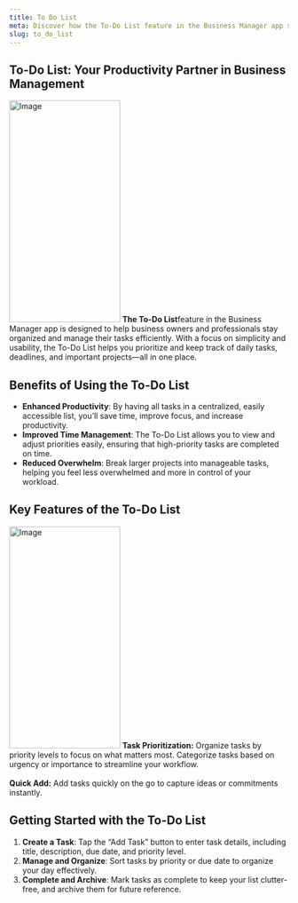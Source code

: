 ```yaml
---
title: To Do List
meta: Discover how the To-Do List feature in the Business Manager app streamlines task management, boosts productivity, and keeps you organized!
slug: to_do_list
---
```


## To-Do List: Your Productivity Partner in Business Management

<p class="responsive-container">
 <img alt="Image" src="https://github.com/user-attachments/assets/a84bd317-a906-40e9-a590-a39ef91fdac8" width="200" height="400"/>
 <span class="responsive-text">
<strong>The To-Do List</strong>feature in the Business Manager app is designed to help business owners and professionals stay organized and manage their tasks efficiently. With a focus on simplicity and usability, the To-Do List helps you prioritize and keep track of daily tasks, deadlines, and important projects—all in one place.
  </span>
</p>

## Benefits of Using the To-Do List

- **Enhanced Productivity**: By having all tasks in a centralized, easily accessible list, you’ll save time, improve focus, and increase productivity.
- **Improved Time Management**: The To-Do List allows you to view and adjust priorities easily, ensuring that high-priority tasks are completed on time.
- **Reduced Overwhelm**: Break larger projects into manageable tasks, helping you feel less overwhelmed and more in control of your workload.

## Key Features of the To-Do List

<p class="responsive-container">
  <img alt="Image" src="https://github.com/user-attachments/assets/61bcd2b0-07d8-4d00-a1b2-875869b73f01" width="200" height="400"/>
  <span class="responsive-text">
    <strong>Task Prioritization:</strong> Organize tasks by priority levels to focus on what matters most. Categorize tasks based on urgency or importance to streamline your workflow. <br><br>
    <strong>Quick Add:</strong> Add tasks quickly on the go to capture ideas or commitments instantly.
  </span>
</p>

## Getting Started with the To-Do List

1. **Create a Task**: Tap the “Add Task” button to enter task details, including title, description, due date, and priority level.
2. **Manage and Organize**: Sort tasks by priority or due date to organize your day effectively.
3. **Complete and Archive**: Mark tasks as complete to keep your list clutter-free, and archive them for future reference.
